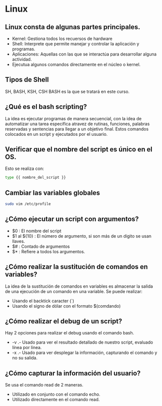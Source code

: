 # Linux

## Linux consta de algunas partes principales.

- Kernel: Gestiona todos los recuersos de hardware
- Shell: Interprete que permite manejar y controlar la aplicación y programas.
- Aplicaciones: Aquellas con las que se interactúa para desarrollar alguna actividad.
- Ejecutua algunos comandos directamente en el núcleo o kernel.


## Tipos de Shell

SH, BASH, KSH, CSH
BASH es la que se tratará en este curso.


## ¿Qué es el bash scripting?
La idea es ejecutar programas de manera secuencial, con la idea de automatizar una tarea específica atravez de rutinas, funciones, palabras reservadas y sentencias para llegar a un objetivo final.
 Estos comandos colocados en un script y ejecutados por el usuario.

## Verificar que el nombre del script es único en el OS.

Esto se realiza con:

```sh
type {{ nombre_del_script }}
```

## Cambiar las variables globales

```sh
sudo vim /etc/profile
```

## ¿Cómo ejecutar un script con argumentos?

- $0 : El nombre del script
- $1 al ${10} : El número de argumento, si son más de un digito se usan llaves.
- $# : Contado de argumentos
- $* : Refiere a todos los argumentos.

## ¿Cómo realizar la sustitución de comandos en variables?

La idea de la sustitución de comandos en variables es almacenar la salida de una ejecución de un comando en una variable. Se puede realizar:

- Usando el backtick caracter (`)
- Usando el signo de dólar con el formato $(comdando)

## ¿Cómo realizar el debug de un script?

Hay 2 opciones para realizar el debug usando el comando bash.

- -v .- Usado para ver el resultado detallado de nuestro script, evaluado línea por línea.
- -x .- Usado para ver desplegar la información, capturando el comando y no su salida.


## ¿Cómo capturar la información del usuario?

Se usa el comando read de 2 maneras.

- Utilizado en conjunto con el comando echo.
- Utilizado directamente en el comando read.
